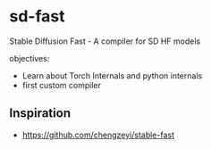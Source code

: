 # sd-fast
Stable Diffusion Fast - A compiler for SD HF models

objectives:
- Learn about Torch Internals and python internals
- first custom compiler

## Inspiration
- https://github.com/chengzeyi/stable-fast

